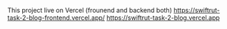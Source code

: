 
This project live on Vercel (frounend and backend both)
https://swiftrut-task-2-blog-frontend.vercel.app/
https://swiftrut-task-2-blog.vercel.app
